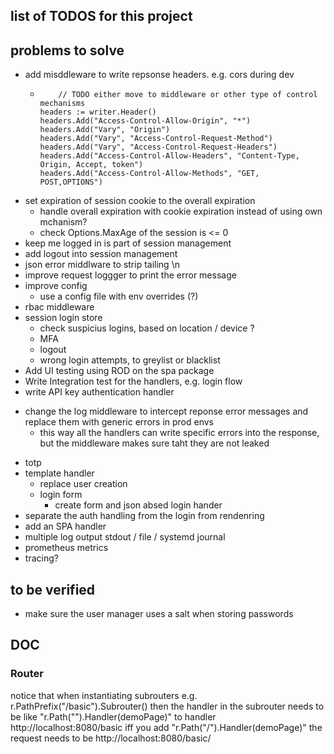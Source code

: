 ## list of TODOS for this project



## problems to solve
* add misddleware to write repsonse headers. e.g. cors during dev
  * 		// TODO either move to middleware or other type of control mechanisms
    	headers := writer.Header()
    	headers.Add("Access-Control-Allow-Origin", "*")
    	headers.Add("Vary", "Origin")
    	headers.Add("Vary", "Access-Control-Request-Method")
    	headers.Add("Vary", "Access-Control-Request-Headers")
    	headers.Add("Access-Control-Allow-Headers", "Content-Type, Origin, Accept, token")
    	headers.Add("Access-Control-Allow-Methods", "GET, POST,OPTIONS")
* set expiration of session cookie to the overall expiration
  * handle overall expiration with cookie expiration instead of using own mchanism? 
  * check Options.MaxAge of the session is <= 0
* keep me logged in is part of session management
* add logout into session management
* json error middlware to strip tailing \n
* improve request loggger to print the error message
* improve config
  * use a config file with env overrides (?)
* rbac middleware
* session login store
  * check suspicius logins, based on location / device ?
  * MFA
  * logout
  * wrong login attempts, to greylist or blacklist
* Add UI testing using ROD on the spa package
* Write Integration test for the handlers, e.g. login flow
* write API key authentication handler
  
+ change the log middleware to intercept reponse error messages and replace them with generic errors in prod envs
  + this way all the handlers can write specific errors into the response, but the middleware makes sure taht they are not leaked
* totp
* template handler
  * replace user creation 
  * login form
    * create form and json absed login hander
* separate the auth handling from the login from rendenring
* add an SPA handler
* multiple log output stdout /  file / systemd journal
* prometheus metrics
* tracing?


## to be verified
* make sure the user manager uses a salt when storing passwords


##  DOC
### Router
notice that when instantiating subrouters e.g. r.PathPrefix("/basic").Subrouter() then the handler in the subrouter
needs to be like 	"r.Path("").Handler(demoPage)" to handler http://localhost:8080/basic 
iff you add "r.Path("/").Handler(demoPage)" the request needs to be http://localhost:8080/basic/